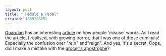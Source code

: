 ```yaml
--- 
layout: post
title: " Peddle a Pedal"
created: 1089286259
---
```

<a href="http://www.guardian.co.uk">Guardian</a> has an interesting <a href="http://books.guardian.co.uk/news/articles/0,6109,1256469,00.html?=rss">article</a> on how people 'misuse' words. As I read the article, I realised, with growing horror, that I was one of those criminals! Especially the confusion over "rein" and"reign". And yes, it's a secret. Oops, did I make a mistake with the <a href="http://books.guardian.co.uk/news/articles/0,6109,1256469,00.html?=rss">grocer's apostrophe</a>?
